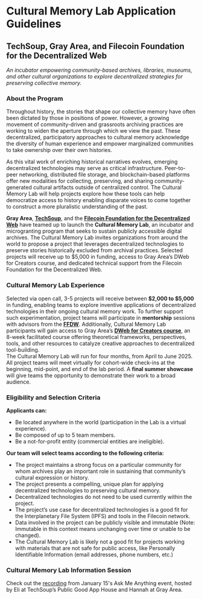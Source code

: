 # Cultural Memory Lab Application Guidelines

## TechSoup, Gray Area, and Filecoin Foundation for the Decentralized Web

*An incubator empowering community-based archives, libraries, museums, and other cultural organizations to explore decentralized strategies for preserving collective memory.*  

### About the Program

Throughout history, the stories that shape our collective memory have often been dictated by those in positions of power. However, a growing movement of community-driven and grassroots archiving practices are working to widen the aperture through which we view the past. These decentralized, participatory approaches to cultural memory acknowledge the diversity of human experience and empower marginalized communities to take ownership over their own histories. 

As this vital work of enriching historical narratives evolves, emerging decentralized technologies may serve as critical infrastructure. Peer-to-peer networking, distributed file storage, and blockchain-based platforms offer new modalities for collecting, preserving, and sharing community-generated cultural artifacts outside of centralized control. The Cultural Memory Lab will help projects explore how these tools can help democratize access to history enabling disparate voices to come together to construct a more pluralistic understanding of the past. 

**Gray Area**, [**TechSoup**](https://www.techsoup.org/), and the [**Filecoin Foundation for the Decentralized Web**](https://ffdweb.org/) have teamed up to launch the **Cultural Memory Lab**, an incubator and microgranting program that seeks to sustain publicly accessible digital archives. The Cultural Memory Lab invites organizations from around the world to propose a project that leverages decentralized technologies to preserve stories historically excluded from archival practices. Selected projects will receive up to $5,000 in funding, access to Gray Area’s DWeb for Creators course, and dedicated technical support from the Filecoin Foundation for the Decentralized Web. 

### Cultural Memory Lab Experience

Selected via open call, 3-5 projects will receive between **$2,000 to $5,000** in funding, enabling teams to explore inventive applications of decentralized technologies in their ongoing cultural memory work. To further support such experimentation, project teams will participate in **mentorship** sessions with advisors from the [**FFDW**](https://ffdweb.org/). Additionally, Cultural Memory Lab participants will gain access to Gray Area’s [**DWeb for Creators course**](https://grayarea.org/course/dweb-for-creators/), an 8-week facilitated course offering theoretical frameworks, perspectives, tools, and other resources to catalyze creative approaches to decentralized tool-building.  
The Cultural Memory Lab will run for four months, from April to June 2025\. All project teams will meet virtually for cohort-wide check-ins at the beginning, mid-point, and end of the lab period. A **final summer showcase** will give teams the opportunity to demonstrate their work to a broad audience.

### Eligibility and Selection Criteria

**Applicants can:**

* Be located anywhere in the world (participation in the Lab is a virtual experience).  
* Be composed of up to 5 team members.  
* Be a not-for-profit entity (commercial entities are ineligible).

**Our team will select teams according to the following criteria:**

* The project maintains a strong focus on a particular community for whom archives play an important role in sustaining that community’s cultural expression or history.  
* The project presents a compelling, unique plan for applying decentralized technologies to preserving cultural memory.  
* Decentralized technologies do not need to be used currently within the project.  
* The project’s use case for decentralized technologies is a good fit for the Interplanetary File System (IPFS) and tools in the Filecoin network.  
* Data involved in the project can be publicly visible and immutable (Note: Immutable in this context means unchanging over time or unable to be changed).  
* The Cultural Memory Lab is likely not a good fit for projects working with materials that are not safe for public access, like Personally Identifiable Information (email addresses, phone numbers, etc.)

### Cultural Memory Lab Information Session

Check out the [recording](https://youtu.be/90YUT8djlZ4) from January 15's Ask Me Anything event, hosted by Eli at TechSoup’s Public Good App House and Hannah at Gray Area.
